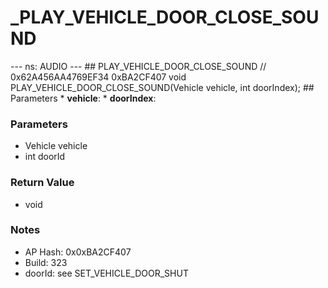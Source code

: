 # _PLAY_VEHICLE_DOOR_CLOSE_SOUND

--- ns: AUDIO --- ## PLAY_VEHICLE_DOOR_CLOSE_SOUND  // 0x62A456AA4769EF34 0xBA2CF407 void PLAY_VEHICLE_DOOR_CLOSE_SOUND(Vehicle vehicle, int doorIndex);  ## Parameters * **vehicle**: * **doorIndex**:

### Parameters
* Vehicle vehicle
* int doorId

### Return Value
* void

### Notes
* AP Hash: 0x0xBA2CF407
* Build: 323
* doorId: see SET_VEHICLE_DOOR_SHUT

